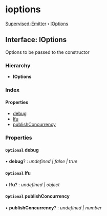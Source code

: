 # ioptions

[Supervised-Emitter](../) › [IOptions](ioptions.md)

## Interface: IOptions

Options to be passed to the constructor

### Hierarchy

* **IOptions**

### Index

#### Properties

* [debug](ioptions.md#optional-debug)
* [lfu](ioptions.md#optional-lfu)
* [publishConcurrency](ioptions.md#optional-publishconcurrency)

### Properties

#### `Optional` debug

• **debug**? : _undefined \| false \| true_

#### `Optional` lfu

• **lfu**? : _undefined \| object_

#### `Optional` publishConcurrency

• **publishConcurrency**? : _undefined \| number_

